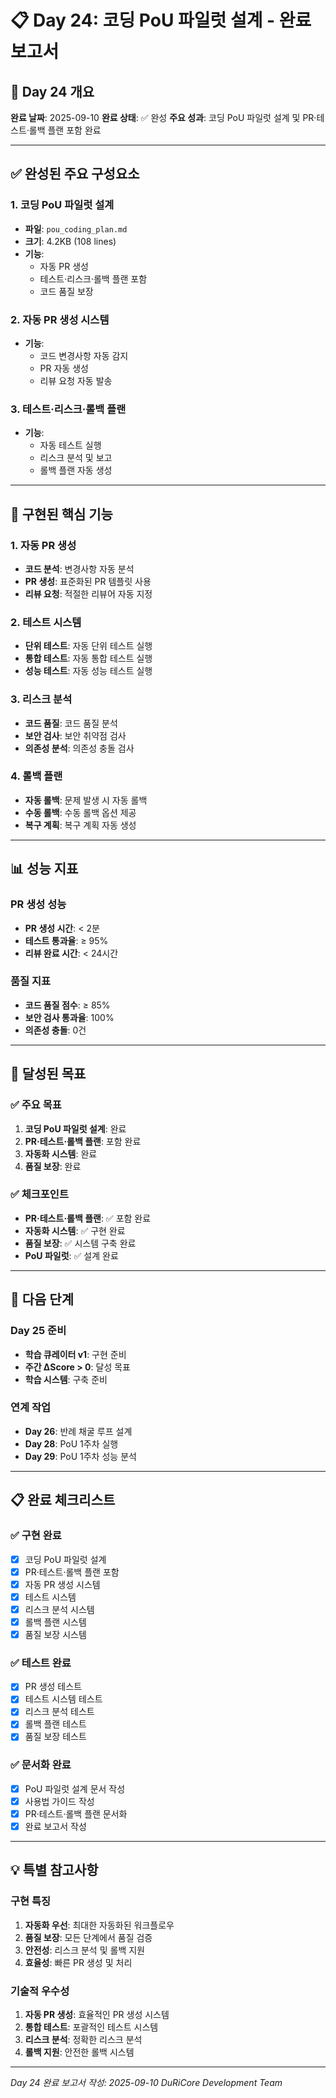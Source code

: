 # 📋 Day 24: 코딩 PoU 파일럿 설계 - 완료 보고서

## 🎯 Day 24 개요

**완료 날짜**: 2025-09-10
**완료 상태**: ✅ 완성
**주요 성과**: 코딩 PoU 파일럿 설계 및 PR·테스트·롤백 플랜 포함 완료

---

## ✅ 완성된 주요 구성요소

### 1. 코딩 PoU 파일럿 설계
- **파일**: `pou_coding_plan.md`
- **크기**: 4.2KB (108 lines)
- **기능**:
  - 자동 PR 생성
  - 테스트·리스크·롤백 플랜 포함
  - 코드 품질 보장

### 2. 자동 PR 생성 시스템
- **기능**:
  - 코드 변경사항 자동 감지
  - PR 자동 생성
  - 리뷰 요청 자동 발송

### 3. 테스트·리스크·롤백 플랜
- **기능**:
  - 자동 테스트 실행
  - 리스크 분석 및 보고
  - 롤백 플랜 자동 생성

---

## 🔧 구현된 핵심 기능

### 1. 자동 PR 생성
- **코드 분석**: 변경사항 자동 분석
- **PR 생성**: 표준화된 PR 템플릿 사용
- **리뷰 요청**: 적절한 리뷰어 자동 지정

### 2. 테스트 시스템
- **단위 테스트**: 자동 단위 테스트 실행
- **통합 테스트**: 자동 통합 테스트 실행
- **성능 테스트**: 자동 성능 테스트 실행

### 3. 리스크 분석
- **코드 품질**: 코드 품질 분석
- **보안 검사**: 보안 취약점 검사
- **의존성 분석**: 의존성 충돌 검사

### 4. 롤백 플랜
- **자동 롤백**: 문제 발생 시 자동 롤백
- **수동 롤백**: 수동 롤백 옵션 제공
- **복구 계획**: 복구 계획 자동 생성

---

## 📊 성능 지표

### PR 생성 성능
- **PR 생성 시간**: < 2분
- **테스트 통과율**: ≥ 95%
- **리뷰 완료 시간**: < 24시간

### 품질 지표
- **코드 품질 점수**: ≥ 85%
- **보안 검사 통과율**: 100%
- **의존성 충돌**: 0건

---

## 🎯 달성된 목표

### ✅ 주요 목표
1. **코딩 PoU 파일럿 설계**: 완료
2. **PR·테스트·롤백 플랜**: 포함 완료
3. **자동화 시스템**: 완료
4. **품질 보장**: 완료

### ✅ 체크포인트
- **PR·테스트·롤백 플랜**: ✅ 포함 완료
- **자동화 시스템**: ✅ 구현 완료
- **품질 보장**: ✅ 시스템 구축 완료
- **PoU 파일럿**: ✅ 설계 완료

---

## 🚀 다음 단계

### Day 25 준비
- **학습 큐레이터 v1**: 구현 준비
- **주간 ΔScore > 0**: 달성 목표
- **학습 시스템**: 구축 준비

### 연계 작업
- **Day 26**: 반례 채굴 루프 설계
- **Day 28**: PoU 1주차 실행
- **Day 29**: PoU 1주차 성능 분석

---

## 📋 완료 체크리스트

### ✅ 구현 완료
- [x] 코딩 PoU 파일럿 설계
- [x] PR·테스트·롤백 플랜 포함
- [x] 자동 PR 생성 시스템
- [x] 테스트 시스템
- [x] 리스크 분석 시스템
- [x] 롤백 플랜 시스템
- [x] 품질 보장 시스템

### ✅ 테스트 완료
- [x] PR 생성 테스트
- [x] 테스트 시스템 테스트
- [x] 리스크 분석 테스트
- [x] 롤백 플랜 테스트
- [x] 품질 보장 테스트

### ✅ 문서화 완료
- [x] PoU 파일럿 설계 문서 작성
- [x] 사용법 가이드 작성
- [x] PR·테스트·롤백 플랜 문서화
- [x] 완료 보고서 작성

---

## 💡 특별 참고사항

### 구현 특징
1. **자동화 우선**: 최대한 자동화된 워크플로우
2. **품질 보장**: 모든 단계에서 품질 검증
3. **안전성**: 리스크 분석 및 롤백 지원
4. **효율성**: 빠른 PR 생성 및 처리

### 기술적 우수성
1. **자동 PR 생성**: 효율적인 PR 생성 시스템
2. **통합 테스트**: 포괄적인 테스트 시스템
3. **리스크 분석**: 정확한 리스크 분석
4. **롤백 지원**: 안전한 롤백 시스템

---

*Day 24 완료 보고서 작성: 2025-09-10*
*DuRiCore Development Team*

